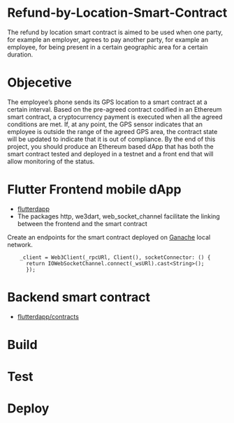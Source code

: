 # Refund-by-Location-Smart-Contract
The refund by location smart contract is aimed to be used when one party, for example an employer, agrees to pay another party, for example an employee, for being present in a certain geographic area for a certain duration.

# Objecetive 

The employee’s phone sends its GPS location to a smart contract at a certain interval. Based on the pre-agreed contract codified in an Ethereum smart contract, a cryptocurrency payment is executed when all the agreed conditions are met.  If, at any point, the GPS sensor indicates that an employee is outside the range of the agreed GPS area, the contract state will be updated to indicate that it is out of compliance. By the end of this project, you should produce an Ethereum based dApp that has both the smart contract tested and deployed in a testnet and a front end that will allow monitoring of the status.

# Flutter Frontend mobile dApp 

- [flutterdapp](https://github.com/degagawolde/Refund-by-Location-Smart-Contract/flutterdapp/)
- The packages http, we3dart, web_socket_channel facilitate the linking between the frontend and the smart contract

Create an endpoints for the smart contract deployed on [Ganache](https://trufflesuite.com/ganache/) local network.
```
    _client = Web3Client(_rpcURl, Client(), socketConnector: () {
      return IOWebSocketChannel.connect(_wsURl).cast<String>();
      });
```

# Backend smart contract

- [flutterdapp/contracts](https://github.com/degagawolde/Refund-by-Location-Smart-Contract/flutterdapp/contracts)

# Build

# Test 

# Deploy